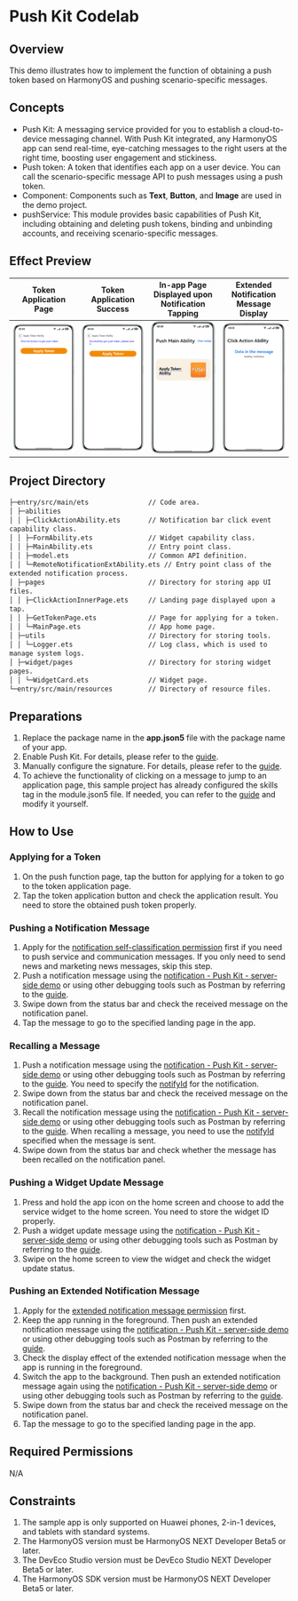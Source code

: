 # Push Kit Codelab

## Overview
This demo illustrates how to implement the function of obtaining a push token based on HarmonyOS and pushing scenario-specific messages.


## Concepts
- Push Kit: A messaging service provided for you to establish a cloud-to-device messaging channel. With Push Kit integrated, any HarmonyOS app can send real-time, eye-catching messages to the right users at the right time, boosting user engagement and stickiness.
- Push token: A token that identifies each app on a user device. You can call the scenario-specific message API to push messages using a push token.
- Component: Components such as **Text**, **Button**, and **Image** are used in the demo project.
- pushService: This module provides basic capabilities of Push Kit, including obtaining and deleting push tokens, binding and unbinding accounts, and receiving scenario-specific messages.

## Effect Preview
| Token Application Page                      | Token Application Success                     | In-app Page Displayed upon Notification Tapping                             | Extended Notification Message Display                     |
|---------------------------------|--------------------------------|-----------------------------------------|--------------------------------------|
| ![](./screenshots/getToken_en.png) | ![](./screenshots/success_en.png) | ![](./screenshots/clickLandingPage_en.png) | ![](./screenshots/extendedToast_en.png) |

## Project Directory

```
├─entry/src/main/ets               // Code area. 
│ ├─abilities
│ │ ├─ClickActionAbility.ets       // Notification bar click event capability class.
│ │ ├─FormAbility.ets              // Widget capability class.
│ │ ├─MainAbility.ets              // Entry point class.
│ │ ├─model.ets                    // Common API definition.
│ │ └─RemoteNotificationExtAbility.ets // Entry point class of the extended notification process.
│ ├─pages                          // Directory for storing app UI files.               
│ │ ├─ClickActionInnerPage.ets     // Landing page displayed upon a tap.           
│ │ ├─GetTokenPage.ets             // Page for applying for a token.
│ │ └─MainPage.ets                 // App home page.
│ ├─utils                          // Directory for storing tools.
│ │ └─Logger.ets                   // Log class, which is used to manage system logs.
│ ├─widget/pages                   // Directory for storing widget pages.
│ │ └─WidgetCard.ets               // Widget page.
└─entry/src/main/resources         // Directory of resource files.
```

## Preparations
1. Replace the package name in the **app.json5** file with the package name of your app.
2. Enable Push Kit. For details, please refer to the [guide](https://developer.huawei.com/consumer/en/doc/harmonyos-guides/push-config-setting#section13206419341).
3. Manually configure the signature. For details, please refer to the [guide](https://developer.huawei.com/consumer/en/doc/harmonyos-guides/ide-signing#section297715173233).
4. To achieve the functionality of clicking on a message to jump to an application page, this sample project has already configured the skills tag in the module.json5 file. If needed, you can refer to the [guide](https://developer.huawei.com/consumer/en/doc/harmonyos-guides/push-send-alert#section697519219136) and modify it yourself.

## How to Use
### Applying for a Token
1. On the push function page, tap the button for applying for a token to go to the token application page.
2. Tap the token application button and check the application result. You need to store the obtained push token properly.

### Pushing a Notification Message
1. Apply for the [notification self-classification permission](https://developer.huawei.com/consumer/en/doc/harmonyos-guides/push-apply-right#section16708911111611) first if you need to push service and communication messages. If you only need to send news and marketing news messages, skip this step.
2. Push a notification message using the [notification - Push Kit - server-side demo](https://gitee.com/harmonyos_samples/push-kit_-sample-code_-server-demo_-java) or using other debugging tools such as Postman by referring to the [guide](https://developer.huawei.com/consumer/en/doc/harmonyos-guides/push-send-alert).
3. Swipe down from the status bar and check the received message on the notification panel.
4. Tap the message to go to the specified landing page in the app.

### Recalling a Message
1. Push a notification message using the [notification - Push Kit - server-side demo](https://gitee.com/harmonyos_samples/push-kit_-sample-code_-server-demo_-java) or using other debugging tools such as Postman by referring to the [guide](https://developer.huawei.com/consumer/en/doc/harmonyos-guides/push-send-alert). You need to specify the [notifyId](https://developer.huawei.com/consumer/en/doc/harmonyos-references/push-scenariozed-api-request-param#section17371529101117) for the notification.
2. Swipe down from the status bar and check the received message on the notification panel.
3. Recall the notification message using the [notification - Push Kit - server-side demo](https://gitee.com/harmonyos_samples/push-kit_-sample-code_-server-demo_-java) or using other debugging tools such as Postman by referring to the [guide](https://developer.huawei.com/consumer/en/doc/harmonyos-guides/push-revoke-alert). When recalling a message, you need to use the [notifyId](https://developer.huawei.com/consumer/en/doc/harmonyos-references/push-msg-revoke#section166472121113) specified when the message is sent.
4. Swipe down from the status bar and check whether the message has been recalled on the notification panel.

### Pushing a Widget Update Message
1. Press and hold the app icon on the home screen and choose to add the service widget to the home screen. You need to store the widget ID properly.
2. Push a widget update message using the [notification - Push Kit - server-side demo](https://gitee.com/harmonyos_samples/push-kit_-sample-code_-server-demo_-java) or using other debugging tools such as Postman by referring to the [guide](https://developer.huawei.com/consumer/en/doc/harmonyos-guides/push-form-update).
3. Swipe on the home screen to view the widget and check the widget update status.

### Pushing an Extended Notification Message
1. Apply for the [extended notification message permission](https://developer.huawei.com/consumer/en/doc/harmonyos-guides/push-apply-right#section159981112245) first.
2. Keep the app running in the foreground. Then push an extended notification message using the [notification - Push Kit - server-side demo](https://gitee.com/harmonyos_samples/push-kit_-sample-code_-server-demo_-java) or using other debugging tools such as Postman by referring to the [guide](https://developer.huawei.com/consumer/en/doc/harmonyos-guides/push-send-extend-noti).
3. Check the display effect of the extended notification message when the app is running in the foreground.
4. Switch the app to the background. Then push an extended notification message again using the [notification - Push Kit - server-side demo](https://gitee.com/harmonyos_samples/push-kit_-sample-code_-server-demo_-java) or using other debugging tools such as Postman by referring to the [guide](https://developer.huawei.com/consumer/en/doc/harmonyos-guides/push-send-extend-noti).
5. Swipe down from the status bar and check the received message on the notification panel.
6. Tap the message to go to the specified landing page in the app.

## Required Permissions
N/A

## Constraints
1. The sample app is only supported on Huawei phones, 2-in-1 devices, and tablets with standard systems. 
2. The HarmonyOS version must be HarmonyOS NEXT Developer Beta5 or later.
3. The DevEco Studio version must be DevEco Studio NEXT Developer Beta5 or later.
4. The HarmonyOS SDK version must be HarmonyOS NEXT Developer Beta5 or later.
